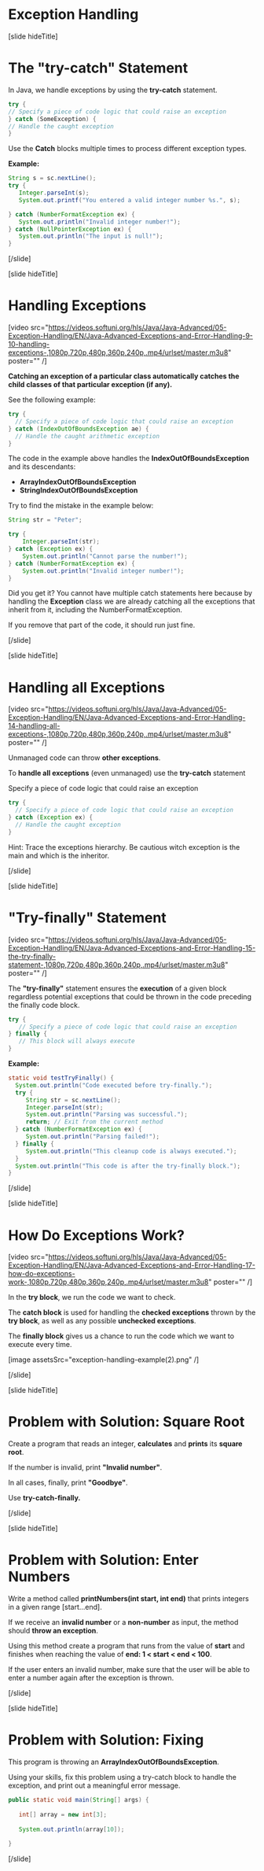 # Exception Handling

[slide hideTitle]

# The "try-catch" Statement

In Java, we handle exceptions by using the **try-catch** statement.

```java 
try {
// Specify a piece of code logic that could raise an exception 
} catch (SomeException) {
// Handle the caught exception
}
```
Use the **Catch** blocks multiple times to process different exception types.

**Example:**

```java 
String s = sc.nextLine();
try {
   Integer.parseInt(s);
   System.out.printf("You entered a valid integer number %s.", s);

} catch (NumberFormatException ex) {
   System.out.println("Invalid integer number!");
} catch (NullPointerException ex) {
   System.out.println("The input is null!");
} 
```

[/slide]

[slide hideTitle]

# Handling Exceptions

[video src="https://videos.softuni.org/hls/Java/Java-Advanced/05-Exception-Handling/EN/Java-Advanced-Exceptions-and-Error-Handling-9-10-handling-exceptions-,1080p,720p,480p,360p,240p,.mp4/urlset/master.m3u8" poster="" /]

**Catching an exception of a particular class automatically catches the child classes of that particular exception (if any).**

See the following example:

```java 
try {
  // Specify a piece of code logic that could raise an exception 
} catch (IndexOutOfBoundsException ae) {
  // Handle the caught arithmetic exception
}
```
The code in the example above handles the **IndexOutOfBoundsException** and its descendants: 
- **ArrayIndexOutOfBoundsException**
- **StringIndexOutOfBoundsException**

Try to find the mistake in the example below:

```java live
String str = "Peter";

try {
    Integer.parseInt(str);
} catch (Exception ex) {
    System.out.println("Cannot parse the number!");
} catch (NumberFormatException ex) {
    System.out.println("Invalid integer number!");
}
```

Did you get it? You cannot have multiple catch statements here because by handling the **Exception** class we are already catching all the exceptions that inherit from it, including the NumberFormatException. 

If you remove that part of the code, it should run just fine.

[/slide]

[slide hideTitle]

# Handling all Exceptions

[video src="https://videos.softuni.org/hls/Java/Java-Advanced/05-Exception-Handling/EN/Java-Advanced-Exceptions-and-Error-Handling-14-handling-all-exceptions-,1080p,720p,480p,360p,240p,.mp4/urlset/master.m3u8" poster="" /]

Unmanaged code can throw **other exceptions**.

To **handle all exceptions** (even unmanaged) use the **try-catch** statement

Specify a piece of code logic that could raise an exception 

```java
try {
  // Specify a piece of code logic that could raise an exception 
} catch (Exception ex) {
  // Handle the caught exception
}
``` 

Hint: Trace the exceptions hierarchy. Be cautious witch exception is the main and which is the inheritor.

[/slide]

[slide hideTitle]

# "Try-finally" Statement

[video src="https://videos.softuni.org/hls/Java/Java-Advanced/05-Exception-Handling/EN/Java-Advanced-Exceptions-and-Error-Handling-15-the-try-finally-statement-,1080p,720p,480p,360p,240p,.mp4/urlset/master.m3u8" poster="" /]

The **"try-finally"** statement ensures the **execution** of a given block regardless potential exceptions that could be thrown in the code preceding the finally code block.


```java 
try {
   // Specify a piece of code logic that could raise an exception 
} finally {
   // This block will always execute
}
```

**Example:**

```java 
static void testTryFinally() {
  System.out.println("Code executed before try-finally.");
  try {
     String str = sc.nextLine();
     Integer.parseInt(str);
     System.out.println("Parsing was successful.");
     return; // Exit from the current method
  } catch (NumberFormatException ex) {
     System.out.println("Parsing failed!");
  } finally {
     System.out.println("This cleanup code is always executed.");
  }
  System.out.println("This code is after the try-finally block.");
}
```

[/slide]

[slide hideTitle]

# How Do Exceptions Work?

[video src="https://videos.softuni.org/hls/Java/Java-Advanced/05-Exception-Handling/EN/Java-Advanced-Exceptions-and-Error-Handling-17-how-do-exceptions-work-,1080p,720p,480p,360p,240p,.mp4/urlset/master.m3u8" poster="" /]

In the **try block**, we run the code we want to check.

The **catch block** is used for handling the **checked exceptions** thrown by the **try block**, as well as any possible **unchecked exceptions**.

The **finally block** gives us a chance to run the code which we want to execute every time.

[image assetsSrc="exception-handling-example(2).png" /]

[/slide]

[slide hideTitle]

# Problem with Solution: Square Root

Create a program that reads an integer, **calculates** and **prints** its **square root**.

If the number is invalid, print **"Invalid number"**. 

In all cases, finally, print **"Goodbye"**. 

Use **try-catch-finally.**

[/slide]


[slide hideTitle]

# Problem with Solution: Enter Numbers

Write a method called **printNumbers(int start, int end)** that prints integers in a given range \[start...end\]. 

If we receive an **invalid number** or a **non-number** as input, the method should **throw an exception**. 

Using this method create a program that runs from the value of **start** and finishes when reaching the value of **end: 1 < start < end < 100**. 

If the user enters an invalid number, make sure that the user will be able to enter a number again after the exception is thrown.


[/slide]


[slide hideTitle]

# Problem with Solution: Fixing

This program is throwing an **ArrayIndexOutOfBoundsException**. 

Using your skills, fix this problem using a try-catch block to handle the exception, and print out a meaningful error message.


```java live
public static void main(String[] args) {
   
   int[] array = new int[3];
    
   System.out.println(array[10]);
   
}
```

[/slide]
